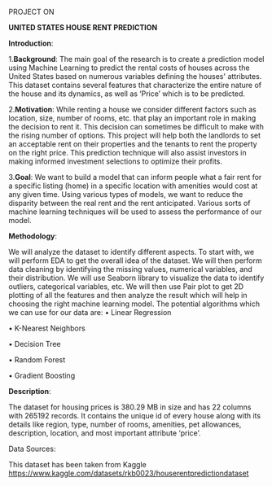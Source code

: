 PROJECT
ON

**UNITED STATES HOUSE RENT PREDICTION**



**Introduction**:

1.**Background**:
	The main goal of the research is to create a prediction model using Machine Learning to predict the rental costs of houses across the United States based on numerous variables defining the houses' attributes. This dataset contains several features that characterize the entire nature of the house and its dynamics, as well as ‘Price’ which is to be predicted.
	
2.**Motivation**:
	While renting a house we consider different factors such as location, size, number of rooms, etc. that play an important role in making the decision to rent it. This decision can sometimes be difficult to make with the rising number of options. This project will help both the landlords to set an acceptable rent on their properties and the tenants to rent the property on the right price. This prediction technique will also assist investors in making informed investment selections to optimize their profits. 
	
3.**Goal**:
	We want to build a model that can inform people what a fair rent for a specific listing (home) in a specific location with amenities would cost at any given time. Using various types of models, we want to reduce the disparity between the real rent and the rent anticipated. Various sorts of machine learning techniques will be used to assess the performance of our model.
	

**Methodology**:

We will analyze the dataset to identify different aspects. To start with, we will perform EDA to get the overall idea of the dataset. We will then perform data cleaning by identifying the missing values, numerical variables, and their distribution. We will use Seaborn library to visualize the data to identify outliers, categorical variables, etc. We will then use Pair plot to get 2D plotting of all the features and then analyze the result which will help in choosing the right machine learning model. The potential algorithms which we can use for our data are:
•	Linear Regression

•	K-Nearest Neighbors

•	Decision Tree

•	Random Forest

•	Gradient Boosting


**Description**:

The dataset for housing prices is 380.29 MB in size and has 22 columns with 265192 records. It contains the unique id of every house along with its details like region, type, number of rooms, amenities, pet allowances, description, location, and most important attribute ‘price’.

Data Sources:

This dataset has been taken from Kaggle
https://www.kaggle.com/datasets/rkb0023/houserentpredictiondataset
